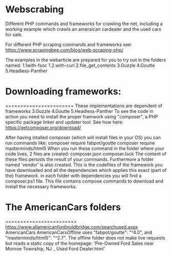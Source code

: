 # Webscrabing
Different PHP commands and frameworks for crawling the net, including a working example which crawls an ameraican cardealer and the used cars for sale.

For different PHP scraping commands and frameworks see:
https://www.scrapingbee.com/blog/web-scraping-php/

The examples in the webarticle are prepared for you to try out in the folders named:
1.1with-fsoc
1.2.with-curl
2.file_get_contents
3.Guzzle
4.Goutte
5.Headless-Panther

# Downloading frameworks:
=======================
These implementations are dependent of frameworks
3.Guzzle
4.Goutte
5.Headless-Panther
To see the code in action you need to install the proper framwork using "composer", 
a PHP specific package linker and updater tool. See how here:
https://getcomposer.org/download/

After having intalled composer (which will install files in your OS)
you can run commands like:
composer require fabpot/goutte
composer require masterminds/html5
When you run these command in the folder where your code lives, 2 files are created:
composer.json
composer.lock
The content of these files persists the result of your commands.
Furthermore a folder named 'vendor' is also created. This is the codefiles
of the framework you have downloaded and all the dependencies which applies this exact 
(part of the) framework.
in each folder with dependencies you will find a composer.ps1 file. This file contains 
compose commands to download and install the necessary frameworks.

# The AmericanCars folders 
========================
https://www.allamericanfordinoldbridge.com/searchused.aspx
AmericanCars
AmericanCarsOffline
uses "fabpot/goutte": "^4.0", and "masterminds/html5": "^2.7".
The offline folder does not make live requests but reads a static copy of the homepage:
'Pre-Owned Ford Sales near Monroe Township, NJ _ Used Ford Dealer.html'
